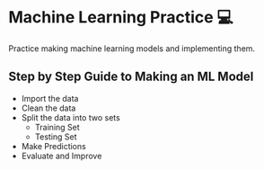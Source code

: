 # Machine Learning Practice 💻
Practice making machine learning models and implementing them.

## Step by Step Guide to Making an ML Model
- Import the data
- Clean the data
- Split the data into two sets
   - Training Set
   - Testing Set
 - Make Predictions
 - Evaluate and Improve
